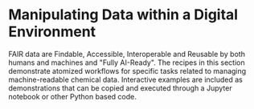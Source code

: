 # Manipulating Data within a Digital Environment

FAIR data are Findable, Accessible, Interoperable and Reusable by both humans and machines and "Fully AI-Ready". The 
recipes in this section demonstrate atomized workflows for specific tasks related to managing machine-readable chemical 
data. Interactive examples are included as demonstrations that can be copied and executed through a Jupyter notebook or 
other Python based code. 

